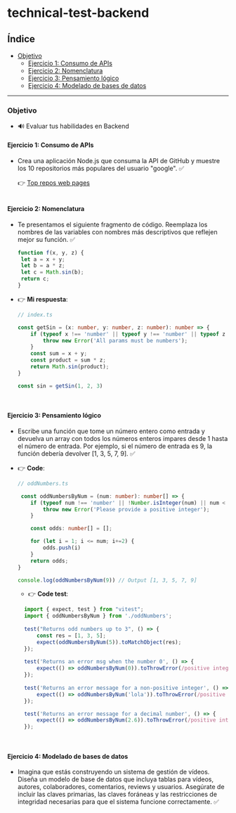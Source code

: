 # technical-test-backend

## Índice

- [Objetivo](#objetivo)
  - [Ejercicio 1: Consumo de APIs](#ejercicio-1)
  - [Ejercicio 2: Nomenclatura](#ejercicio-2)
  - [Ejercicio 3: Pensamiento lógico](#ejercicio-3)
  - [Ejercicio 4: Modelado de bases de datos](#ejercicio-4)
---

### Objetivo
- 🔊 Evaluar tus habilidades en Backend

#### Ejercicio 1: Consumo de APIs
- Crea una aplicación Node.js que consuma la API de GitHub y muestre los 10 repositorios
  más populares del usuario "google". ✅

  👉 [Top repos web pages](https://technical-test-backend-6vi1.onrender.com/repository)  
  <br>  



#### Ejercicio 2: Nomenclatura
- Te presentamos el siguiente fragmento de código. Reemplaza los nombres de las variables con nombres más descriptivos que reflejen mejor
su función. ✅
    ```js
    function f(x, y, z) {
     let a = x + y;
     let b = a * z;
     let c = Math.sin(b);
     return c;
    }
    ```
- 👉 **Mi respuesta**:

  ```typescript
  // index.ts
  
  const getSin = (x: number, y: number, z: number): number => {
      if (typeof x !== 'number' || typeof y !== 'number' || typeof z !== 'number') {
          throw new Error('All params must be numbers');
      }
      const sum = x + y;
      const product = sum * z;
      return Math.sin(product);
  }
  
  const sin = getSin(1, 2, 3)
  ````
 <br>  

 
  #### Ejercicio 3: Pensamiento lógico
- Escribe una función que tome un número entero como entrada y devuelva un array con todos los números enteros impares desde 1 hasta el número de entrada. Por ejemplo, si el número de entrada es 9, la función debería devolver [1, 3, 5, 7, 9]. ✅
  
- 👉 **Code**:

  ```ts
  // oddNumbers.ts
  
   const oddNumbersByNum = (num: number): number[] => {
      if (typeof num !== 'number' || !Number.isInteger(num) || num < 1) {
          throw new Error('Please provide a positive integer');
      }
  
      const odds: number[] = [];
  
      for (let i = 1; i <= num; i+=2) {
          odds.push(i)
      }
      return odds;
  }

  console.log(oddNumbersByNum(9)) // Output [1, 3, 5, 7, 9]
    ```

  - 👉 **Code test**:

  ```ts
    import { expect, test } from "vitest";
    import { oddNumbersByNum } from './oddNumbers';
    
    test("Returns odd numbers up to 3", () => {
        const res = [1, 3, 5];
        expect(oddNumbersByNum(5)).toMatchObject(res);
    });
    
    test('Returns an error msg when the number 0', () => {
        expect(() => oddNumbersByNum(0)).toThrowError(/positive integer/i)
    });
    
    test('Returns an error message for a non-positive integer', () => {
        expect(() => oddNumbersByNum('lola')).toThrowError(/positive integer/i)
    });

    test('Returns an error message for a decimal number', () => {
        expect(() => oddNumbersByNum(2.6)).toThrowError(/positive integer/i)
    });
    ```
 <br>  
 
   #### Ejercicio 4: Modelado de bases de datos
  - Imagina que estás construyendo un sistema de gestión de vídeos. Diseña un modelo de base de datos que incluya tablas para vídeos, autores, colaboradores, comentarios, reviews y usuarios. Asegúrate de incluir las claves primarias, las claves foráneas y las restricciones de integridad necesarias para que el sistema funcione correctamente. ✅
























  

